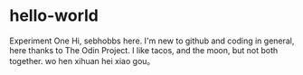 # hello-world
Experiment One
Hi, sebhobbs here. I'm new to github and coding in general, here thanks to The Odin Project. 
I like tacos, and the moon, but not both together.
wo hen xihuan hei xiao gou。
